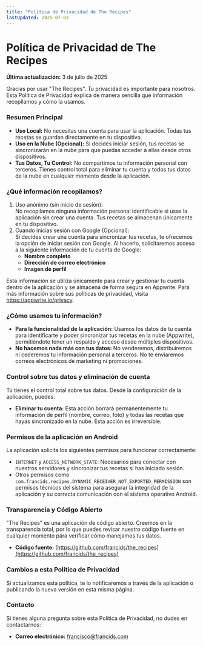 ```yaml
---
title: "Política de Privacidad de The Recipes"
lastUpdated: 2025-07-03
---
```


# **Política de Privacidad de The Recipes**

**Última actualización:** 3 de julio de 2025

Gracias por usar "The Recipes". Tu privacidad es importante para nosotros. Esta Política de Privacidad explica de manera sencilla qué información recopilamos y cómo la usamos.

### **Resumen Principal**

- **Uso Local:** No necesitas una cuenta para usar la aplicación. Todas tus recetas se guardan directamente en tu dispositivo.
- **Uso en la Nube (Opcional):** Si decides iniciar sesión, tus recetas se sincronizarán en la nube para que puedas acceder a ellas desde otros dispositivos.
- **Tus Datos, Tu Control:** No compartimos tu información personal con terceros. Tienes control total para eliminar tu cuenta y todos tus datos de la nube en cualquier momento desde la aplicación.

### **¿Qué información recopilamos?**

1. Uso anónimo (sin inicio de sesión):  
   No recopilamos ninguna información personal identificable si usas la aplicación sin crear una cuenta. Tus recetas se almacenan únicamente en tu dispositivo.
2. Cuando inicias sesión con Google (Opcional):  
   Si decides crear una cuenta para sincronizar tus recetas, te ofrecemos la opción de iniciar sesión con Google. Al hacerlo, solicitaremos acceso a la siguiente información de tu cuenta de Google:
   - **Nombre completo**
   - **Dirección de correo electrónico**
   - **Imagen de perfil**

Esta información se utiliza únicamente para crear y gestionar tu cuenta dentro de la aplicación y se almacena de forma segura en Appwrite. Para más información sobre sus políticas de privacidad, visita https://appwrite.io/privacy.

### **¿Cómo usamos tu información?**

- **Para la funcionalidad de la aplicación:** Usamos los datos de tu cuenta para identificarte y poder sincronizar tus recetas en la nube (Appwrite), permitiéndote tener un respaldo y acceso desde múltiples dispositivos.
- **No hacemos nada más con tus datos:** No venderemos, distribuiremos ni cederemos tu información personal a terceros. No te enviaremos correos electrónicos de marketing ni promociones.

### **Control sobre tus datos y eliminación de cuenta**

Tú tienes el control total sobre tus datos. Desde la configuración de la aplicación, puedes:

- **Eliminar tu cuenta:** Esta acción borrará permanentemente tu información de perfil (nombre, correo, foto) y todas las recetas que hayas sincronizado en la nube. Esta acción es irreversible.

### **Permisos de la aplicación en Android**

La aplicación solicita los siguientes permisos para funcionar correctamente:

- `INTERNET` y `ACCESS_NETWORK_STATE`: Necesarios para conectar con nuestros servidores y sincronizar tus recetas si has iniciado sesión.
- Otros permisos como `com.francids.recipes.DYNAMIC_RECEIVER_NOT_EXPORTED_PERMISSION` son permisos técnicos del sistema para asegurar la integridad de la aplicación y su correcta comunicación con el sistema operativo Android.

### **Transparencia y Código Abierto**

"The Recipes" es una aplicación de código abierto. Creemos en la transparencia total, por lo que puedes revisar nuestro código fuente en cualquier momento para verificar cómo manejamos tus datos.

- **Código fuente:** [https://github.com/francids/the_recipes](https://github.com/francids/the_recipes)

### **Cambios a esta Política de Privacidad**

Si actualizamos esta política, te lo notificaremos a través de la aplicación o publicando la nueva versión en esta misma página.

### **Contacto**

Si tienes alguna pregunta sobre esta Política de Privacidad, no dudes en contactarnos:

- **Correo electrónico:** francisco@francids.com

